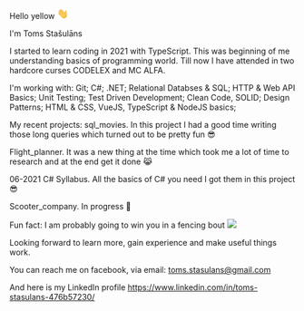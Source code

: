 Hello yellow <img src="https://raw.githubusercontent.com/ABSphreak/ABSphreak/master/gifs/Hi.gif" width="20px">

I'm Toms Stašulāns

I started to learn coding in 2021 with TypeScript. This was beginning of me understanding basics of programming world. Till now I have attended in two hardcore curses CODELEX and MC ALFA.

I'm working with:
Git;
C#;
.NET;
Relational Databses & SQL;
HTTP & Web API Basics;
Unit Testing;
Test Driven Development;
Clean Code, SOLID;
Design Patterns;
HTML & CSS, VueJS, TypeScript & NodeJS basics;

My recent projects:
sql_movies. In this project I had a good time writing those long queries which turned out to be pretty fun 😎

Flight_planner. It was a new thing at the time which took me a lot of time to research and at the end get it done 😹

06-2021 C# Syllabus. All the basics of C# you need I got them in this project 😎

Scooter_company. In progress 🦾

Fun fact: I am probably going to win you in a fencing bout <img src="http://s3.amazonaws.com/pix.iemoji.com/images/emoji/apple/ios-12/256/person-fencing.png" width="20px">

Looking forward to learn more, gain experience and make useful things work.

You can reach me on facebook, via email: toms.stasulans@gmail.com

And here is my LinkedIn profile https://www.linkedin.com/in/toms-stasulans-476b57230/
